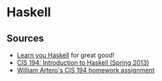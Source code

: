 # Haskell

## Sources

- [Learn you Haskell] for great good!
- [CIS 194: Introduction to Haskell (Spring 2013)]
- [William Artero's CIS 194 homework assignment]

[learn you haskell]: http://learnyouahaskell.com/

[cis 194: introduction to haskell (spring 2013)]: https://www.cis.upenn.edu/~cis1940/spring13/
[william artero's cis 194 homework assignment]: https://github.com/wwmoraes/cis1940
